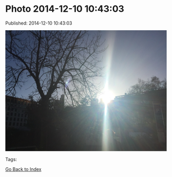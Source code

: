 
# Photo 2014-12-10 10:43:03

Published: 2014-12-10 10:43:03

![](104834678982-0.jpg)

Tags: 

[Go Back to Index](index.md)
